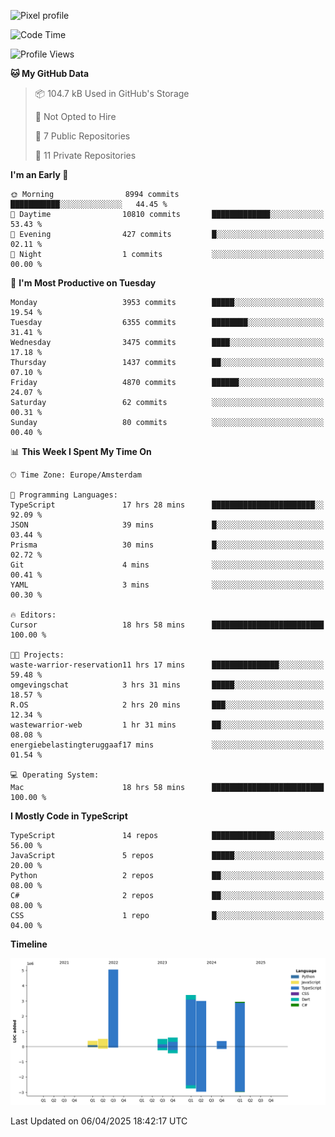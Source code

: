 ![Pixel profile](https://pixel-profile.vercel.app/api/github-stats?username=Atchferox&screen_effect=true&theme=rainbow
)


<!--START_SECTION:waka-->
![Code Time](http://img.shields.io/badge/Code%20Time-644%20hrs%2044%20mins-blue)

![Profile Views](http://img.shields.io/badge/Profile%20Views-0-blue)

**🐱 My GitHub Data** 

> 📦 104.7 kB Used in GitHub's Storage 
 > 
> 🚫 Not Opted to Hire
 > 
> 📜 7 Public Repositories 
 > 
> 🔑 11 Private Repositories 
 > 
**I'm an Early 🐤** 

```text
🌞 Morning                8994 commits        ███████████░░░░░░░░░░░░░░   44.45 % 
🌆 Daytime                10810 commits       █████████████░░░░░░░░░░░░   53.43 % 
🌃 Evening                427 commits         █░░░░░░░░░░░░░░░░░░░░░░░░   02.11 % 
🌙 Night                  1 commits           ░░░░░░░░░░░░░░░░░░░░░░░░░   00.00 % 
```
📅 **I'm Most Productive on Tuesday** 

```text
Monday                   3953 commits        █████░░░░░░░░░░░░░░░░░░░░   19.54 % 
Tuesday                  6355 commits        ████████░░░░░░░░░░░░░░░░░   31.41 % 
Wednesday                3475 commits        ████░░░░░░░░░░░░░░░░░░░░░   17.18 % 
Thursday                 1437 commits        ██░░░░░░░░░░░░░░░░░░░░░░░   07.10 % 
Friday                   4870 commits        ██████░░░░░░░░░░░░░░░░░░░   24.07 % 
Saturday                 62 commits          ░░░░░░░░░░░░░░░░░░░░░░░░░   00.31 % 
Sunday                   80 commits          ░░░░░░░░░░░░░░░░░░░░░░░░░   00.40 % 
```


📊 **This Week I Spent My Time On** 

```text
🕑︎ Time Zone: Europe/Amsterdam

💬 Programming Languages: 
TypeScript               17 hrs 28 mins      ███████████████████████░░   92.09 % 
JSON                     39 mins             █░░░░░░░░░░░░░░░░░░░░░░░░   03.44 % 
Prisma                   30 mins             █░░░░░░░░░░░░░░░░░░░░░░░░   02.72 % 
Git                      4 mins              ░░░░░░░░░░░░░░░░░░░░░░░░░   00.41 % 
YAML                     3 mins              ░░░░░░░░░░░░░░░░░░░░░░░░░   00.30 % 

🔥 Editors: 
Cursor                   18 hrs 58 mins      █████████████████████████   100.00 % 

🐱‍💻 Projects: 
waste-warrior-reservation11 hrs 17 mins      ███████████████░░░░░░░░░░   59.48 % 
omgevingschat            3 hrs 31 mins       █████░░░░░░░░░░░░░░░░░░░░   18.57 % 
R.OS                     2 hrs 20 mins       ███░░░░░░░░░░░░░░░░░░░░░░   12.34 % 
wastewarrior-web         1 hr 31 mins        ██░░░░░░░░░░░░░░░░░░░░░░░   08.08 % 
energiebelastingteruggaaf17 mins             ░░░░░░░░░░░░░░░░░░░░░░░░░   01.54 % 

💻 Operating System: 
Mac                      18 hrs 58 mins      █████████████████████████   100.00 % 
```

**I Mostly Code in TypeScript** 

```text
TypeScript               14 repos            ██████████████░░░░░░░░░░░   56.00 % 
JavaScript               5 repos             █████░░░░░░░░░░░░░░░░░░░░   20.00 % 
Python                   2 repos             ██░░░░░░░░░░░░░░░░░░░░░░░   08.00 % 
C#                       2 repos             ██░░░░░░░░░░░░░░░░░░░░░░░   08.00 % 
CSS                      1 repo              █░░░░░░░░░░░░░░░░░░░░░░░░   04.00 % 
```



**Timeline**

![Lines of Code chart](https://raw.githubusercontent.com/Atchferox/Atchferox/main/assets/bar_graph.png)


 Last Updated on 06/04/2025 18:42:17 UTC
<!--END_SECTION:waka-->
